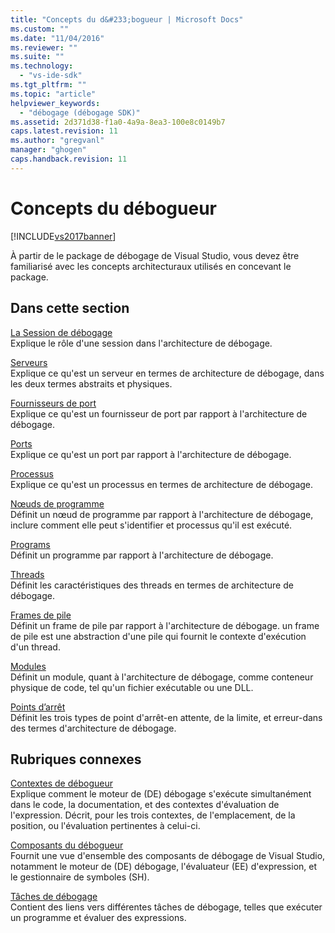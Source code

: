 ```yaml
---
title: "Concepts du d&#233;bogueur | Microsoft Docs"
ms.custom: ""
ms.date: "11/04/2016"
ms.reviewer: ""
ms.suite: ""
ms.technology: 
  - "vs-ide-sdk"
ms.tgt_pltfrm: ""
ms.topic: "article"
helpviewer_keywords: 
  - "débogage (débogage SDK)"
ms.assetid: 2d371d38-f1a0-4a9a-8ea3-100e8c0149b7
caps.latest.revision: 11
ms.author: "gregvanl"
manager: "ghogen"
caps.handback.revision: 11
---
```

# Concepts du d&#233;bogueur
[!INCLUDE[vs2017banner](../../code-quality/includes/vs2017banner.md)]

À partir de le package de débogage de Visual Studio, vous devez être familiarisé avec les concepts architecturaux utilisés en concevant le package.  
  
## Dans cette section  
 [La Session de débogage](../../extensibility/debugger/debug-session.md)  
 Explique le rôle d'une session dans l'architecture de débogage.  
  
 [Serveurs](../../extensibility/debugger/servers-visual-studio-sdk.md)  
 Explique ce qu'est un serveur en termes de architecture de débogage, dans les deux termes abstraits et physiques.  
  
 [Fournisseurs de port](../../extensibility/debugger/port-suppliers.md)  
 Explique ce qu'est un fournisseur de port par rapport à l'architecture de débogage.  
  
 [Ports](../../extensibility/debugger/ports.md)  
 Explique ce qu'est un port par rapport à l'architecture de débogage.  
  
 [Processus](../../extensibility/debugger/processes.md)  
 Explique ce qu'est un processus en termes de architecture de débogage.  
  
 [Nœuds de programme](../../extensibility/debugger/program-nodes.md)  
 Définit un nœud de programme par rapport à l'architecture de débogage, inclure comment elle peut s'identifier et processus qu'il est exécuté.  
  
 [Programs](../../extensibility/debugger/programs.md)  
 Définit un programme par rapport à l'architecture de débogage.  
  
 [Threads](../../extensibility/debugger/threads.md)  
 Définit les caractéristiques des threads en termes de architecture de débogage.  
  
 [Frames de pile](../../extensibility/debugger/stack-frames.md)  
 Définit un frame de pile par rapport à l'architecture de débogage.  un frame de pile est une abstraction d'une pile qui fournit le contexte d'exécution d'un thread.  
  
 [Modules](../../extensibility/debugger/modules.md)  
 Définit un module, quant à l'architecture de débogage, comme conteneur physique de code, tel qu'un fichier exécutable ou une DLL.  
  
 [Points d’arrêt](../../extensibility/debugger/breakpoints-visual-studio-sdk.md)  
 Définit les trois types de point d'arrêt\-en attente, de la limite, et erreur\-dans des termes d'architecture de débogage.  
  
## Rubriques connexes  
 [Contextes de débogueur](../../extensibility/debugger/debugger-contexts.md)  
 Explique comment le moteur de \(DE\) débogage s'exécute simultanément dans le code, la documentation, et des contextes d'évaluation de l'expression.  Décrit, pour les trois contextes, de l'emplacement, de la position, ou l'évaluation pertinentes à celui\-ci.  
  
 [Composants du débogueur](../../extensibility/debugger/debugger-components.md)  
 Fournit une vue d'ensemble des composants de débogage de Visual Studio, notamment le moteur de \(DE\) débogage, l'évaluateur \(EE\) d'expression, et le gestionnaire de symboles \(SH\).  
  
 [Tâches de débogage](../../extensibility/debugger/debugging-tasks.md)  
 Contient des liens vers différentes tâches de débogage, telles que exécuter un programme et évaluer des expressions.